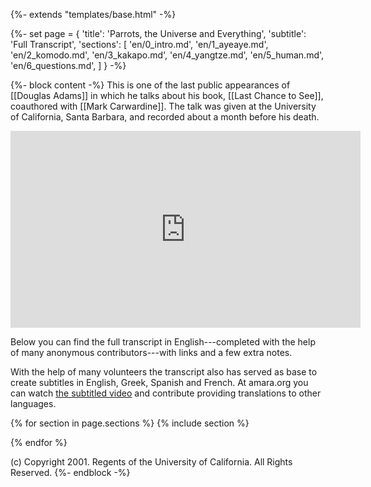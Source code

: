 {%- extends "templates/base.html" -%}

{%- set page = {
  'title': 'Parrots, the Universe and Everything',
  'subtitle': 'Full Transcript',
  'sections': [
      'en/0_intro.md',
      'en/1_ayeaye.md',
      'en/2_komodo.md',
      'en/3_kakapo.md',
      'en/4_yangtze.md',
      'en/5_human.md',
      'en/6_questions.md',
  ]
} -%}

{%- block content -%}
This is one of the last public appearances of [[Douglas Adams]] in which he talks
about his book, [[Last Chance to See]], coauthored with [[Mark Carwardine]].
The talk was given at the University of California, Santa Barbara, and recorded
about a month before his death.

<iframe width="560" height="315" src="https://www.youtube.com/embed/_ZG8HBuDjgc" frameborder="0" allow="accelerometer; autoplay; encrypted-media; gyroscope; picture-in-picture" allowfullscreen></iframe>

Below you can find the full transcript in English---completed with the help of
many anonymous contributors---with links and a few extra notes.

With the help of many volunteers the transcript also has served as base to
create subtitles in English, Greek, Spanish and French. At amara.org you can
watch [the subtitled video][subtitled] and contribute providing translations
to other languages.

[subtitled]: https://amara.org/en/videos/yoedZnaqoAov/info/douglas-adams-parrots-the-universe-and-everything/

{% for section in page.sections %}
  {% include section %}

{% endfor %}

(c) Copyright 2001. Regents of the University of California. All Rights
Reserved.
{%- endblock -%}
